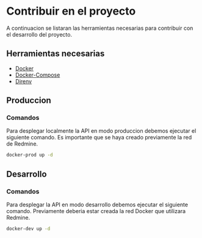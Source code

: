 # Contribuir en el proyecto

A continuacion se listaran las herramientas necesarias para contribuir con el
desarrollo del proyecto.

## Herramientas necesarias

* [Docker](https://docs.docker.com/engine/install/ubuntu/)
* [Docker-Compose](https://docs.docker.com/compose/install/)
* [Direnv](https://direnv.net/)

## Produccion

### Comandos
Para desplegar localmente la API en modo produccion debemos ejecutar el
siguiente comando. Es importante que se haya creado previamente la red de
Redmine.

```bash
docker-prod up -d
```

## Desarrollo

### Comandos
Para desplegar la API en modo desarrollo debemos ejecutar el siguiente comando.
Previamente deberia estar creada la red Docker que utilizara Redmine.

```bash
docker-dev up -d
```
